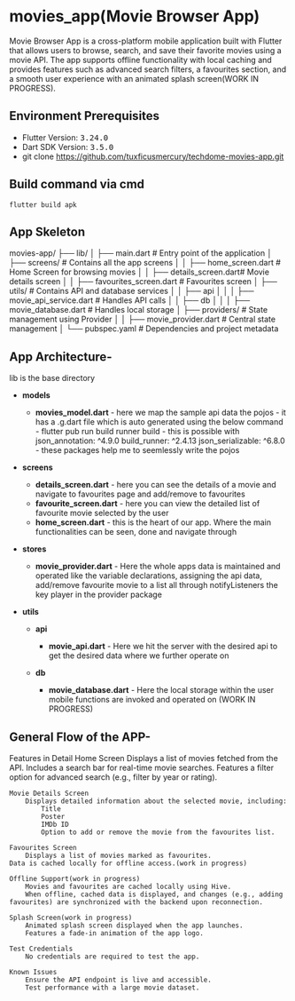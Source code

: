 # movies_app(Movie Browser App)

Movie Browser App is a cross-platform mobile application built with Flutter that allows users to browse, search, and save their favorite movies using a movie API. The app supports offline functionality with local caching and provides features such as advanced search filters, a favourites section, and a smooth user experience with an animated splash screen(WORK IN PROGRESS).

## Environment Prerequisites
- Flutter Version: <kbd>3.24.0</kbd>
- Dart SDK Version: <kbd>3.5.0</kbd>
- git clone https://github.com/tuxficusmercury/techdome-movies-app.git

## Build command via cmd
```
flutter build apk
```

## App Skeleton
movies-app/
├── lib/
│   ├── main.dart              # Entry point of the application
│   ├── screens/               # Contains all the app screens
│   │   ├── home_screen.dart   # Home Screen for browsing movies
│   │   ├── details_screen.dart# Movie details screen
│   │   ├── favourites_screen.dart # Favourites screen
│   ├── utils/              # Contains API and database services
│   │   ├── api
│   │   │   ├── movie_api_service.dart # Handles API calls
│   │   ├── db
│   │   │   ├── movie_database.dart    # Handles local storage
│   ├── providers/             # State management using Provider
│   │   ├── movie_provider.dart # Central state management
│
└── pubspec.yaml               # Dependencies and project metadata


## App Architecture-
lib is the base directory
- **models**
    - **movies_model.dart** - here we map the sample api data the pojos
                            - it has a .g.dart file which is auto generated using the below command
                            - flutter pub run build runner build
                            - this is possible with json_annotation: ^4.9.0
                                                    build_runner: ^2.4.13
                                                    json_serializable: ^6.8.0
                            - these packages help me to seemlessly write the pojos

- **screens**
    - **details_screen.dart** - here you can see the details of a movie and navigate to favourites page and add/remove to favourites
    - **favourite_screen.dart** - here you can view the detailed list of favourite movie selected by the user
    - **home_screen.dart** - this is the heart of our app. Where the main functionalities can be seen, done and navigate through

- **stores**
    - **movie_provider.dart** - Here the whole apps data is maintained and operated like the variable declarations, assigning the api data, add/remove favourite movie to a list all through notifyListeners the key player in the provider package

- **utils**
    - **api**
        - **movie_api.dart** - Here we hit the server with the desired api to get the desired data where we further operate on

    - **db**
        - **movie_database.dart** - Here the local storage within the user mobile functions are invoked and operated on (WORK IN PROGRESS)

## General Flow of the APP-
Features in Detail
    Home Screen
        Displays a list of movies fetched from the API.
        Includes a search bar for real-time movie searches.
        Features a filter option for advanced search (e.g., filter by year or rating).

    Movie Details Screen
        Displays detailed information about the selected movie, including:
            Title
            Poster
            IMDb ID
            Option to add or remove the movie from the favourites list.
    
    Favourites Screen
        Displays a list of movies marked as favourites.
    Data is cached locally for offline access.(work in progress)
    
    Offline Support(work in progress)
        Movies and favourites are cached locally using Hive.
        When offline, cached data is displayed, and changes (e.g., adding favourites) are synchronized with the backend upon reconnection.
    
    Splash Screen(work in progress)
        Animated splash screen displayed when the app launches.
        Features a fade-in animation of the app logo.
    
    Test Credentials
        No credentials are required to test the app.
    
    Known Issues
        Ensure the API endpoint is live and accessible.
        Test performance with a large movie dataset.
